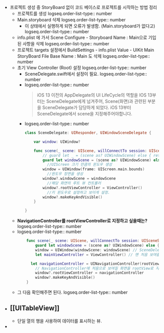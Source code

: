 - 프로젝트 생성 중 StoryBoard 없이 코드 베이스로 프로젝트를 시작하는 방법 정리
	- 프로젝트를 생성
	  logseq.order-list-type:: number
	- Main.storyboard 삭제
	  logseq.order-list-type:: number
		- 이 상태에서 실행하게 되면 오류가 발생함. (Main.storyboard가 없다고)
		  logseq.order-list-type:: number
	- info.plist 에 가서 Scene Configure - Storyboard Name : Main으로 기입된 사항을 삭제
	  logseq.order-list-type:: number
	- 프로젝트 targets 설정에서 BuildSettings - info.plist Value - UIKit Main StoryBoard File Base Name : Main 도 삭제
	  logseq.order-list-type:: number
	- 초기 View Controller (Root) 설정
	  logseq.order-list-type:: number
		- SceneDelegate.swift에서 설정이 필요.
		  logseq.order-list-type:: number
		- logseq.order-list-type:: number
		  > iOS 13 이전의 AppDelegate의 UI LifeCycle의 역할을 IOS 13부터는 SceneDelegate에게 넘겨주어, Scene(화면)과 관련된 부분을 SceneDelegate가 담당하게 되었다. iOS 13부터 SceneDelegate에서 scene을 지정해주어야합니다.
		- logseq.order-list-type:: number
		  ```swift
		  class SceneDelegate: UIResponder, UIWindowSceneDelegate {
		  
		      var window: UIWindow?
		  
		      func scene(_ scene: UIScene, willConnectTo session: UISceneSession, options connectionOptions: UIScene.ConnectionOptions) {
		          // guard let _ = (scene as? UIWindowScene) else { return } - 삭제
		          guard let windowScene = (scene as? UIWindowScene) else { return }
		        	//UIScreen 크기 만큼의 윈도우 생성
		          window = UIWindow(frame: UIScreen.main.bounds)
		        	//윈도우 장면을 생성
		          window?.windowScene = windowScene
		        	//해당 화면의 루트 뷰 컨트롤러
		          window?.rootViewController = ViewController()
		        	//키 윈도우로 설정하고 보이게 설정.
		          window?.makeKeyAndVisible()
		      }
		  
		  }
		  ```
	- **NavigationController를 rootViewController로 지정하고 싶을때는?**
	  logseq.order-list-type:: number
	- logseq.order-list-type:: number
	  ```swift
	      func scene(_ scene: UIScene, willConnectTo session: UISceneSession, options connectionOptions: UIScene.ConnectionOptions) {
	          guard let windowScene = (scene as? UIWindowScene) else { return }
	          window = UIWindow(windowScene: windowScene) // SceneDelegate의 프로퍼티에 설정해줌
	          let mainViewController = ViewController() // 맨 처음 보여줄 ViewController
	  
	  		let navigationController = UINavigationController(rootViewController : mainViewController)
	          // NavigationController에 처음으로 보여질 화면을 rootView로 지정
	          window?.rootViewController = navigationController
	          window?.makeKeyAndVisible()
	      }
	  ```
	- 그 다음 확인해주면 된다.
	  logseq.order-list-type:: number
- ## [[UITableView]]
	- 단일 열의 행을 사용하여 데이터를 표시하는 뷰.
-